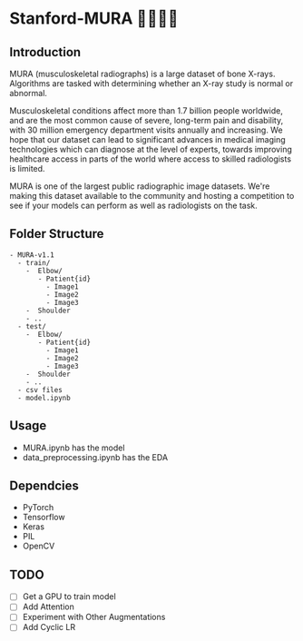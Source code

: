 # Stanford-MURA 🦴🦴🦴🦴

## Introduction

MURA (musculoskeletal radiographs) is a large dataset of bone X-rays. Algorithms are tasked with determining whether an X-ray study is normal or abnormal.

Musculoskeletal conditions affect more than 1.7 billion people worldwide, and are the most common cause of severe, long-term pain and disability, with 30 million emergency department visits annually and increasing. We hope that our dataset can lead to significant advances in medical imaging technologies which can diagnose at the level of experts, towards improving healthcare access in parts of the world where access to skilled radiologists is limited.

MURA is one of the largest public radiographic image datasets. We're making this dataset available to the community and hosting a competition to see if your models can perform as well as radiologists on the task.

## Folder Structure
```
- MURA-v1.1
  - train/
    -  Elbow/
       - Patient{id}
         - Image1
         - Image2
         - Image3
    -  Shoulder
    - ..
  - test/
    -  Elbow/
       - Patient{id}
         - Image1
         - Image2
         - Image3
    -  Shoulder
    - ..
  - csv files
  - model.ipynb
```
## Usage
- MURA.ipynb has the model
- data_preprocessing.ipynb has the EDA 

## Dependcies
- PyTorch
- Tensorflow
- Keras
- PIL
- OpenCV

## TODO 

- [ ] Get a GPU to train model <br>
- [ ] Add Attention<br>
- [ ] Experiment with Other Augmentations <br>
- [ ] Add Cyclic LR<br>
